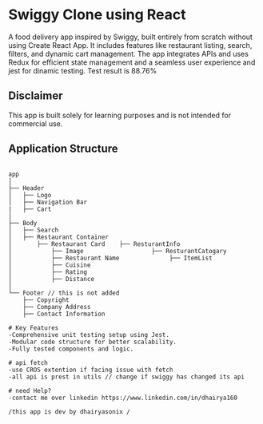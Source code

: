 # Swiggy Clone using React  
A food delivery app inspired by Swiggy, built entirely from scratch without using Create React App. It includes features like restaurant listing, search, filters, and dynamic cart management. The app integrates APIs and uses Redux for efficient state management and a seamless user experience and jest for dinamic testing. Test result is 88.76%

## Disclaimer  
This app is built solely for learning purposes and is not intended for commercial use.  

## Application Structure
```plaintext

app
│
├── Header
│   ├── Logo
│   ├── Navigation Bar
|   ├── Cart
│
├── Body
│   ├── Search
│   ├── Restaurant Container
│       ├── Restaurant Card    ├── ResturantInfo
│           ├── Image                   ├── ResturantCatogary  
│           ├── Restaurant Name              ├── ItemList
│           ├── Cuisine
│           ├── Rating
│           ├── Distance
│
└── Footer // this is not added
    ├── Copyright 
    ├── Company Address
    ├── Contact Information

# Key Features
-Comprehensive unit testing setup using Jest.
-Modular code structure for better scalability.
-Fully tested components and logic.

# api fetch
-use CROS extention if facing issue with fetch
-all api is prest in utils // change if swiggy has changed its api

# need Help?
-contact me over linkedin https://www.linkedin.com/in/dhairya160

/this app is dev by dhairyasonix /
